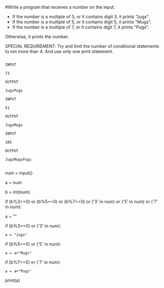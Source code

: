 #Write a program that receives a number on the input.

  - If the number is a multiple of 3, or it contains digit 3, it prints "Jugs". 
  - If the number is a multiple of 5, or it contains digit 5, it prints "Mugs".
  - If the number is a multiple of 7, or it contains digit 7, it prints "Pugs".

Otherwise, it prints the number.

SPECIAL REQUIREMENT: 
Try and limit the number of conditional statements to not more than 4. 
And use only one print statement.

```

INPUT

73 

OUTPUT

JugsPugs
```
```
INPUT 

51  
```
```
OUTPUT

JugsMugs
```
```
INPUT 

105

OUTPUT 

JugsMugsPugs


```


num = input()

a = num

b = int(num)

if (b%3==0) or (b%5==0) or (b%7==0) or ('3' in num) or ('5' in num) or ('7' in num):

  a = ""
  
  if (b%3==0) or ('3' in num):
  
    a = "Jugs"
    
  if (b%5==0) or ('5' in num):
  
    a = a+"Mugs"
    
  if (b%7==0) or ('7' in num):
  
    a = a+"Pugs"
    
print(a)
